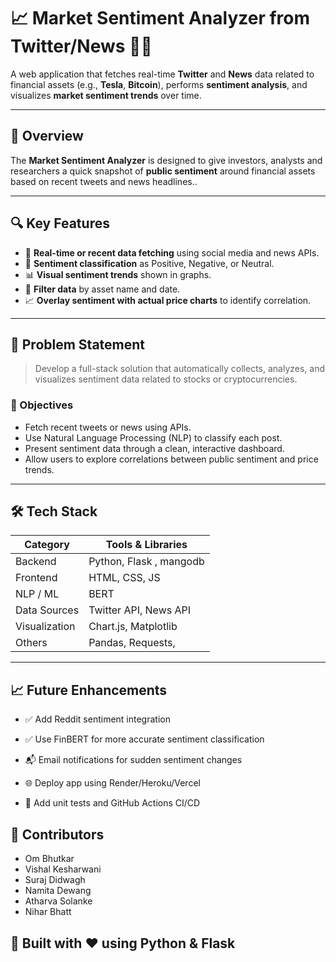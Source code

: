 # 📈 Market Sentiment Analyzer from Twitter/News 📰💬

A web application that fetches real-time **Twitter** and **News** data related to financial assets (e.g., **Tesla**, **Bitcoin**), performs **sentiment analysis**, and visualizes **market sentiment trends** over time.

---

## 🚀 Overview

The **Market Sentiment Analyzer** is designed to give investors, analysts and researchers a quick snapshot of **public sentiment** around financial assets based on recent tweets and news headlines..

---

## 🔍 Key Features

- 🔄 **Real-time or recent data fetching** using social media and news APIs.
- 💬 **Sentiment classification** as Positive, Negative, or Neutral.
- 📊 **Visual sentiment trends** shown in graphs.
- 📅 **Filter data** by asset name and date.
- 📈 **Overlay sentiment with actual price charts** to identify correlation.

---

## 🧠 Problem Statement

> Develop a full-stack solution that automatically collects, analyzes, and visualizes sentiment data related to stocks or cryptocurrencies.

### 🎯 Objectives

- Fetch recent tweets or news using APIs.
- Use Natural Language Processing (NLP) to classify each post.
- Present sentiment data through a clean, interactive dashboard.
- Allow users to explore correlations between public sentiment and price trends.

---

## 🛠️ Tech Stack

| Category       | Tools & Libraries                |
|----------------|----------------------------------|
| Backend        | Python, Flask , mangodb                 |
| Frontend       | HTML, CSS, JS                    |
| NLP / ML       | BERT                             |
| Data Sources   | Twitter API, News API            |
| Visualization  | Chart.js, Matplotlib             |
| Others         | Pandas, Requests,          |

---

## 📈 Future Enhancements
- ✅ Add Reddit sentiment integration

- ✅ Use FinBERT for more accurate sentiment classification

- 📬 Email notifications for sudden sentiment changes

- 🌐 Deploy app using Render/Heroku/Vercel

- 🧪 Add unit tests and GitHub Actions CI/CD

## 🤝 Contributors
- Om Bhutkar
- Vishal Kesharwani
- Suraj Didwagh
- Namita Dewang
- Atharva Solanke
- Nihar Bhatt

## 🧠 Built with ❤️ using Python & Flask
